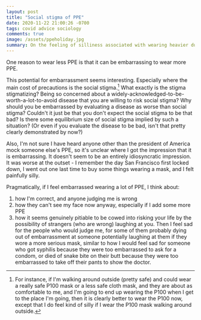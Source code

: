 ```yaml
---
layout: post
title: "Social stigma of PPE"
date: 2020-11-22 21:00:26 -0700
tags: covid advice sociology
comments: true
image: /assets/ppeholiday.jpg
summary: On the feeling of silliness associated with wearing heavier duty covid protection than other people.
---
```

One reason to wear less PPE is that it can be embarrassing to wear more PPE.

This potential for embarrassment seems interesting. Especially where the main cost of precautions is the social stigma.[^1] What exactly is the stigma stigmatizing? Being so concerned about a widely-acknowledged-to-be-worth-a-lot-to-avoid disease that you are willing to risk social stigma? Why should you be embarrassed by evaluating a disease as worse than social stigma? Couldn't it just be that you don't expect the social stigma to be that bad? Is there some equilibrium size of social stigma implied by such a situation? (Or even if you evaluate the disease to be bad, isn't that pretty clearly demonstrated by now?)

Also, I'm not sure I have heard anyone other than the president of America mock someone else's PPE, so it's unclear where I got the impression that it is embarrassing. It doesn't seem to be an entirely idiosyncratic impression. It was worse at the outset - I remember the day San Francisco first locked down, I went out one last time to buy some things wearing a mask, and I felt painfully silly.

Pragmatically, if I feel embarrassed wearing a lot of PPE, I think about:
1. how I'm correct, and anyone judging me is wrong
2. how they can't see my face now anyway, especially if I add some more PPE
3. how it seems genuinely pitiable to be cowed into risking your life by the possibility of strangers (who are wrong) laughing at you. Then I feel sad for the people who would judge me, for some of them probably dying out of embarrassment at someone potentially laughing at them if they wore a more serious mask, similar to how I would feel sad for someone who got syphilis because they were too embarrassed to ask for a condom, or died of snake bite on their butt because they were too embarrassed to take off their pants to show the doctor.

[^1]: For instance, if I'm walking around outside (pretty safe) and could wear a really safe P100 mask or a less safe cloth mask, and they are about as comfortable to me, and I'm going to end up wearing the P100 when I get to the place I'm going, then it is clearly better to wear the P100 now, except that I do feel kind of silly if I wear the P100 mask walking around outside.
